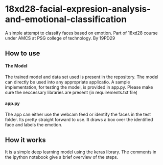 # 18xd28-facial-expresion-analysis-and-emotional-classification
A simple attempt to classify faces based on emotion. Part of 18xd28 course under AMCS at PSG college of technology. By 19PD29 

## How to use

#### The Model
The trained model and data set used is present in the repository. The model can directly be used into any appropriate applicatio. A sample implementation, for testing the model, is provided in app.py. 
Please make sure the neccessary libraries are present (in requirements.txt file)

#### app.py
The app can either use the webcam feed or identify the faces in the test folder. Its pretty straight forward to use.
It draws a box over the identified face and labels the emotion. 

## How it works
It is a simple deep learning model using the keras library. The comments in the ipython notebook give a brief overview of the steps. 
